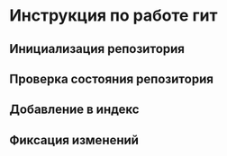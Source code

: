 # **Инструкция по работе гит** #

## Инициализация репозитория

## Проверка состояния репозитория

## Добавление в индекс

## Фиксация изменений